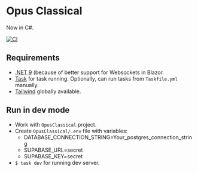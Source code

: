 # Opus Classical

Now in C#.

[![CI](https://github.com/Droidion/opus-classical-csharp/actions/workflows/ci.yml/badge.svg)](https://github.com/Droidion/opus-classical-csharp/actions/workflows/ci.yml)

## Requirements

- [.NET 9](https://dotnet.microsoft.com/en-us/download) (because of better support for Websockets in Blazor.
- [Task](https://taskfile.dev/) for task running. Optionally, can run tasks from `Taskfile.yml` manually.
- [Tailwind](https://tailwindcss.com/docs/installation) globally available.

## Run in dev mode

- Work with `OpusClassical` project.
- Create `OpusClassical/.env` file with variables:
  - DATABASE_CONNECTION_STRING=Your_postgres_connection_string
  - SUPABASE_URL=secret
  - SUPABASE_KEY=secret
- `$ task dev` for running dev server.
